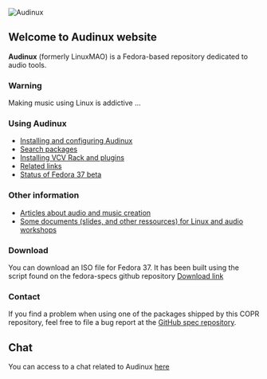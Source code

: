 ![Audinux](images/AudinuxBanner.png)

## Welcome to Audinux website

**Audinux** (formerly LinuxMAO) is a Fedora-based repository dedicated to audio tools.

### Warning

Making music using Linux is addictive ...

### Using Audinux

- [Installing and configuring Audinux](pages/configuration.md)
- [Search packages](packages/index.html)
- [Installing VCV Rack and plugins](pages/vcvrack.md)
- [Related links](pages/links.md)
- [Status of Fedora 37 beta](pages/build.md)

### Other information

- [Articles about audio and music creation](articles/articles.md)
- [Some documents (slides, and other ressources) for Linux and audio workshops](pages/workshops.html)

### Download

You can download an ISO file for Fedora 37.
It has been built using the script found on the fedora-specs github repository
[Download link](https://drive.google.com/file/d/1F_3PficBobRYT7rYHFWyNM8Xai98FC3R/view?usp=share_link)

### Contact

If you find a problem when using one of the packages shipped by this COPR repository, feel free to file a bug report at the [GitHub spec repository](https://github.com/audinux/fedora-spec).

## Chat

You can access to a chat related to Audinux [here](https://chat.fedoraproject.org/#/room/#audinux:fedora.im)
